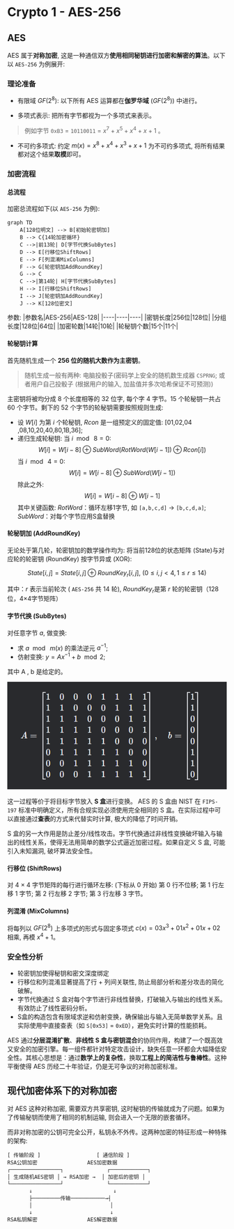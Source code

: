 Crypto 1 - AES-256 
===

## AES

AES 属于**对称加密**, 这是一种通信双方**使用相同秘钥进行加密和解密的算法**。以下以 `AES-256` 为例展开:

### 理论准备

-   有限域 $GF(2^8)$:
    以下所有 AES 运算都在**伽罗华域** ($GF(2^8)$) 中进行。

-   多项式表示: 
    把所有字节都视为一个多项式来表示。

>   例如字节 `0xB3` = `10110011` = $x^7+x^5+x^4+x+1$ 。

-   不可约多项式: 
    约定 $m(x)=x^8+x^4+x^3+x+1$ 为不可约多项式, 将所有结果都对这个结果**取模**即可。


### 加密流程

#### 总流程

加密总流程如下(以 `AES-256` 为例):


```mermaid
graph TD
    A[128位明文] --> B[初始轮密钥加]
    B --> C{14轮加密循环}
    C -->|前13轮| D[字节代换SubBytes]
    D --> E[行移位ShiftRows]
    E --> F[列混淆MixColumns]
    F --> G[轮密钥加AddRoundKey]
    G --> C
    C -->|第14轮| H[字节代换SubBytes]
    H --> I[行移位ShiftRows]
    I --> J[轮密钥加AddRoundKey]
    J --> K[128位密文]
```

参数:
|参数名|AES-256|AES-128|
|----|----|----|
|密钥长度|256位|128位|
|分组长度|128位|64位|
|加密轮数|14轮|10轮|
|轮秘钥个数|15个|11个|

#### 轮秘钥计算

首先随机生成一个 **256 位的随机大数作为主密钥**。 

>   随机生成一般有两种: 电脑投骰子(密码学上安全的随机数生成器 `CSPRNG`; 或者用户自己投骰子 (根据用户的输入, 加盐值并多次哈希保证不可预测))

主密钥将被均分成 8 个长度相等的 32 位字, 每个字 4 字节。15 个轮秘钥一共占 60 个字节。剩下的 52 个字节的轮秘钥需要按照规则生成:

-   设 $W[i]$ 为第 $i$ 个轮秘钥, $Rcon$ 是一组预定义的固定值: [01,02,04	,08,10,20,40,80,1B,36];
-   递归生成轮秘钥:
    当 $i\ \bmod\ 8=0$: 
    $$W[i]=W[i-8]\oplus SubWord(RotWord(W[i-1]) \oplus Rcon[i])$$
    当 $i\ \bmod\ 4=0$:
    $$W[i]= W[i-8]\oplus SubWord(W[i-1])$$
    除此之外: 
    $$W[i]= W[i-8]\oplus W[i-1]$$
    其中关键函数: $RotWord$：循环左移1字节, 如 `[a,b,c,d]` → `[b,c,d,a]`; $SubWord$：对每个字节应用S盒替换

#### 轮秘钥加 (AddRoundKey)

无论处于第几轮，轮密钥加的数学操作均为: 将当前128位的状态矩阵 (State)与对应轮的轮密钥 (RoundKey) 按字节异或 (XOR):

$$State[i,j]=State[i,j] \oplus RoundKey_r[i,j],\ (0≤i,j<4,1≤r≤14)$$

其中：$r$ 表示当前轮次 ( `AES-256` 共 14 轮), $RoundKey_r$是第 $r$ 
轮的轮密钥（128位，4×4字节矩阵）

#### 字节代换 (SubBytes)

对任意字节 $a$, 做变换:

-   求 $a\ \bmod\ m(x)$ 的乘法逆元 $a^{-1}$;
-   仿射变换: $y = Ax^{-1}+b\ \bmod 2$;
   
其中 A , b 是给定的。

![1.png](1.png)

这一过程等价于将目标字节放入 **S 盒**进行变换。 AES 的 S 盒由 NIST 在 `FIPS-197` 标准中明确定义，所有合规实现必须使用完全相同的 S 盒。在实际过程中可以直接通过**查表**的方式来代替实时计算, 极大的降低了时间开销。

S 盒的另一大作用是防止差分/线性攻击。字节代换通过非线性变换破坏输入与输出的线性关系，使得无法用简单的数学公式逼近加密过程。如果自定义 S 盒, 可能引入未知漏洞, 破坏算法安全性。

#### 行移位 (ShiftRows)

对 4 × 4 字节矩阵的每行进行循环左移: (下标从 0 开始) 第 0 行不位移; 第 1 行左移 1 字节; 第 2 行左移 2 字节; 第 3 行左移 3 字节。

#### 列混淆 (MixColumns)

将每列以 $GF(2^8)$ 上多项式的形式与固定多项式 $c(x)=03x^3+01x^2+01x+02$ 相乘, 再模 $x^4+1$。

### 安全性分析

-   轮密钥加使得秘钥和密文深度绑定
-   行移位和列混淆显著提高了行 + 列间关联性, 防止局部分析和差分攻击的简化破解。
-   字节代换通过 S 盒对每个字节进行非线性替换，打破输入与输出的线性关系。有效防止了线性密码分析。
-   S盒的构造包含有限域求逆和仿射变换，确保输出与输入无简单数学关系。且实际使用中直接查表（如 `S[0x53]` = `0xED`），避免实时计算的性能损耗。

AES 通过**分层混淆扩散**、**非线性 S 盒与密钥混合**的协同作用，构建了一个既高效又安全的加密引擎。每一组件都针对特定攻击设计，缺失任意一环都会大幅降低安全性。其核心思想是：通过**数学上的复杂性**，换取**工程上的简洁性与鲁棒性**。这种平衡使得 AES 历经二十年验证，仍是无可争议的对称加密标准。

## 现代加密体系下的对称加密

对 AES 这种对称加密, 需要双方共享密钥, 这时秘钥的传输就成为了问题。如果为了传输秘钥而使用了相同的机制运输, 则会进入一个无限的嵌套循环。

而非对称加密的公钥可完全公开，私钥永不外传。这两种加密的特征形成一种特殊的架构:

```
[ 传输阶段 ]                  [ 通信阶段 ]
RSA公钥加密                AES加密数据
┌────────────────┐              ┌────────────┐
│ 生成随机AES密钥 │ → RSA加密 →  │ 加密后的密钥 │
└────────────────┘              └────────────┘
       ↓                          ↓
       ├─────────传输───────────→┤
       │                         │
       ↓                         ↓
RSA私钥解密                AES解密数据
```

